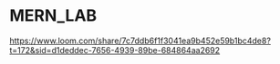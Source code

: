 # MERN_LAB

https://www.loom.com/share/7c7ddb6f1f3041ea9b452e59b1bc4de8?t=172&sid=d1deddec-7656-4939-89be-684864aa2692
